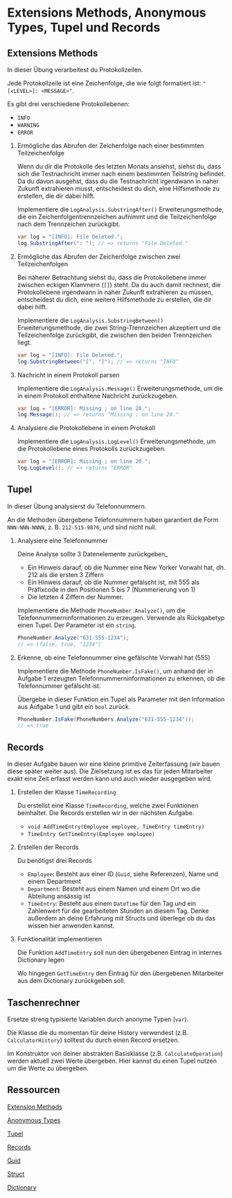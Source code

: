 # Extensions Methods, Anonymous Types, Tupel und Records

## Extensions Methods

In dieser Übung verarbeitest du Protokollzeilen.

Jede Protokollzeile ist eine Zeichenfolge, die wie folgt formatiert ist: `"[<LEVEL>]: <MESSAGE>"`.

Es gibt drei verschiedene Protokollebenen:

- `INFO`
- `WARNING`
- `ERROR`

1. Ermögliche das Abrufen der Zeichenfolge nach einer bestimmten Teilzeichenfolge

    Wenn du dir die Protokolle des letzten Monats ansiehst, siehst du, dass sich die Testnachricht immer nach einem bestimmten Teilstring befindet. Da du davon ausgehst, dass du die Testnachricht irgendwann in naher Zukunft extrahieren musst, entscheidest du dich, eine Hilfsmethode zu erstellen, die dir dabei hilft.

    Implementiere die `LogAnalysis.SubstringAfter()` Erweiterungsmethode, die ein Zeichenfolgentrennzeichen aufnimmt und die Teilzeichenfolge nach dem Trennzeichen zurückgibt.

    ```csharp
    var log = "[INFO]: File Deleted.";
    log.SubstringAfter(": "); // => returns "File Deleted."
    ```

2. Ermögliche das Abrufen der Zeichenfolge zwischen zwei Teilzeichenfolgen

    Bei näherer Betrachtung siehst du, dass die Protokollebene immer zwischen eckigen Klammern (`[]`) steht. Da du auch damit rechnest, die Protokollebene irgendwann in naher Zukunft extrahieren zu müssen, entscheidest du dich, eine weitere Hilfsmethode zu erstellen, die dir dabei hilft.

    Implementiere die `LogAnalysis.SubstringBetween()` Erweiterungsmethode, die zwei String-Trennzeichen akzeptiert und die Teilzeichenfolge zurückgibt, die zwischen den beiden Trennzeichen liegt.

    ```csharp
    var log = "[INFO]: File Deleted.";
    log.SubstringBetween("[", "]"); // => returns "INFO"
    ```

3. Nachricht in einem Protokoll parsen

    Implementiere die `LogAnalysis.Message()` Erweiterungsmethode, um die in einem Protokoll enthaltene Nachricht zurückzugeben.

    ```csharp
    var log = "[ERROR]: Missing ; on line 20.";
    log.Message(); // => returns "Missing ; on line 20."
    ```

4. Analysiere die Protokollebene in einem Protokoll

    Implementiere die `LogAnalysis.LogLevel()` Erweiterungsmethode, um die Protokollebene eines Protokolls zurückzugeben.

    ```csharp
    var log = "[ERROR]: Missing ; on line 20.";
    log.LogLevel(); // => returns "ERROR"
    ```

## Tupel

In dieser Übung analysierst du Telefonnummern.

An die Methoden übergebene Telefonnummern haben garantiert die Form `NNN-NNN-NNNN`, z. B. `212-515-9876`, und sind nicht null.

1. Analysiere eine Telefonnummer

    Deine Analyse sollte 3 Datenelemente zurückgeben_

    - Ein Hinweis darauf, ob die Nummer eine New Yorker Vorwahl hat, dh. 212 als die ersten 3 Ziffern
    - Ein Hinweis darauf, ob die Nummer gefälscht ist, mit 555 als Präfixcode in den Positionen 5 bis 7 (Nummerierung von 1)
    - Die letzten 4 Ziffern der Nummer.

    Implementiere die Methode `PhoneNumber.Analyze()`, um die Telefonnummerninformationen zu erzeugen. Verwende als Rückgabetyp einen Tupel. Der Parameter ist ein `string`.

    ```csharp
    PhoneNumber.Analyze("631-555-1234");
    // => (false, true, "1234")
    ```

2. Erkenne, ob eine Telefonnummer eine gefälschte Vorwahl hat (555)

    Implementiere die Methode `PhoneNumber.IsFake()`, um anhand der in Aufgabe 1 erzeugten Telefonnummerninformationen zu erkennen, ob die Telefonnummer gefälscht ist.

    Übergebe in dieser Funktion ein Tupel als Parameter mit den Information aus Aufgabe 1 und gibt ein `bool` zurück.

    ```csharp
    PhoneNumber.IsFake(PhoneNumbers.Analyze("631-555-1234"));
    // => true
    ```

## Records

In dieser Aufgabe bauen wir eine kleine primitive Zeiterfassung (wir bauen diese später weiter aus). Die Zielsetzung ist es das für jeden Mitarbeiter exakt eine Zeit erfasst werden kann und auch wieder ausgegeben wird.

1. Erstellen der Klasse `TimeRecording`

    Du erstellst eine Klasse `TimeRecording`, welche zwei Funktionen beinhaltet. Die Records erstellen wir in der nächsten Aufgabe.

    - `void AddTimeEntry(Employee employee, TimeEntry timeEntry)`
    - `TimeEntry GetTimeEntry(Employee employee)`

2. Erstellen der Records

    Du benötigst drei Records
    
    - `Employee`: Besteht aus einer ID (`Guid`, siehe Referenzen), Name und einem Department
    - `Department`: Besteht aus einem Namen und einem Ort wo die Abteilung ansässig ist
    - `TimeEntry`: Besteht aus einem `DateTime` für den Tag und ein Zahlenwert für die gearbeiteten Stunden an diesem Tag. Denke außerdem an deine Erfahrung mit Structs und überlege ob du das wissen hier anwenden kannst.

3. Funktionalität implementieren

    Die Funktion `AddTimeEntry` soll nun den übergebenen Eintrag in internes Dictionary legen  
    
    Wo hingegen `GetTimeEntry` den Eintrag für den übergebenen Mitarbeiter aus dem Dictionary zurückgeben soll.

## Taschenrechner

Ersetze streng typisierte Variablen durch anonyme Typen (`var`).

Die Klasse die du momentan für deine History verwendest (z.B. `CalculatorHistory`) solltest du durch einen Record ersetzen.

Im Konstruktor von deiner abstrakten Basisklasse (z.B. `CalculateOperation`) werden aktuell zwei Werte übergeben. Hier kannst du einen Tupel nutzen um die Werte zu übergeben.

## Ressourcen

[Extension Methods](https://docs.microsoft.com/de-de/dotnet/csharp/programming-guide/classes-and-structs/extension-methods)

[Anonymous Types](https://docs.microsoft.com/de-de/dotnet/csharp/programming-guide/classes-and-structs/anonymous-types)

[Tupel](https://docs.microsoft.com/de-de/dotnet/csharp/tuples)

[Records](https://learn.microsoft.com/de-de/dotnet/csharp/language-reference/builtin-types/record)

[Guid](https://docs.microsoft.com/de-de/dotnet/api/system.guid?view=net-6.0)

[Struct](https://docs.microsoft.com/de-de/dotnet/csharp/language-reference/builtin-types/struct)

[Dictionary](https://docs.microsoft.com/de-de/dotnet/api/system.collections.generic.dictionary-2?view=net-6.0)